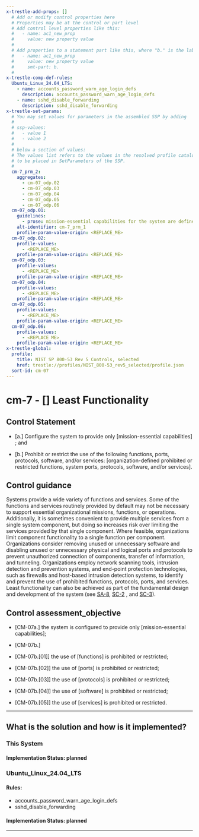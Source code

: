 ```yaml
---
x-trestle-add-props: []
  # Add or modify control properties here
  # Properties may be at the control or part level
  # Add control level properties like this:
  #   - name: ac1_new_prop
  #     value: new property value
  #
  # Add properties to a statement part like this, where "b." is the label of the target statement part
  #   - name: ac1_new_prop
  #     value: new property value
  #     smt-part: b.
  #
x-trestle-comp-def-rules:
  Ubuntu_Linux_24.04_LTS:
    - name: accounts_password_warn_age_login_defs
      description: accounts_password_warn_age_login_defs
    - name: sshd_disable_forwarding
      description: sshd_disable_forwarding
x-trestle-set-params:
  # You may set values for parameters in the assembled SSP by adding
  #
  # ssp-values:
  #   - value 1
  #   - value 2
  #
  # below a section of values:
  # The values list refers to the values in the resolved profile catalog, and the ssp-values represent new values
  # to be placed in SetParameters of the SSP.
  #
  cm-7_prm_2:
    aggregates:
      - cm-07_odp.02
      - cm-07_odp.03
      - cm-07_odp.04
      - cm-07_odp.05
      - cm-07_odp.06
  cm-07_odp.01:
    guidelines:
      - prose: mission-essential capabilities for the system are defined;
    alt-identifier: cm-7_prm_1
    profile-param-value-origin: <REPLACE_ME>
  cm-07_odp.02:
    profile-values:
      - <REPLACE_ME>
    profile-param-value-origin: <REPLACE_ME>
  cm-07_odp.03:
    profile-values:
      - <REPLACE_ME>
    profile-param-value-origin: <REPLACE_ME>
  cm-07_odp.04:
    profile-values:
      - <REPLACE_ME>
    profile-param-value-origin: <REPLACE_ME>
  cm-07_odp.05:
    profile-values:
      - <REPLACE_ME>
    profile-param-value-origin: <REPLACE_ME>
  cm-07_odp.06:
    profile-values:
      - <REPLACE_ME>
    profile-param-value-origin: <REPLACE_ME>
x-trestle-global:
  profile:
    title: NIST SP 800-53 Rev 5 Controls, selected
    href: trestle://profiles/NIST_800-53_rev5_selected/profile.json
  sort-id: cm-07
---
```


# cm-7 - \[\] Least Functionality

## Control Statement

- \[a.\] Configure the system to provide only [mission-essential capabilities] ; and

- \[b.\] Prohibit or restrict the use of the following functions, ports, protocols, software, and/or services: [organization-defined prohibited or restricted functions, system ports, protocols, software, and/or services].

## Control guidance

Systems provide a wide variety of functions and services. Some of the functions and services routinely provided by default may not be necessary to support essential organizational missions, functions, or operations. Additionally, it is sometimes convenient to provide multiple services from a single system component, but doing so increases risk over limiting the services provided by that single component. Where feasible, organizations limit component functionality to a single function per component. Organizations consider removing unused or unnecessary software and disabling unused or unnecessary physical and logical ports and protocols to prevent unauthorized connection of components, transfer of information, and tunneling. Organizations employ network scanning tools, intrusion detection and prevention systems, and end-point protection technologies, such as firewalls and host-based intrusion detection systems, to identify and prevent the use of prohibited functions, protocols, ports, and services. Least functionality can also be achieved as part of the fundamental design and development of the system (see [SA-8](#sa-8), [SC-2](#sc-2) , and [SC-3](#sc-3)).

## Control assessment_objective

- \[CM-07a.\] the system is configured to provide only [mission-essential capabilities];

- \[CM-07b.\]

- \[CM-07b.[01]\] the use of [functions] is prohibited or restricted;
- \[CM-07b.[02]\] the use of [ports] is prohibited or restricted;
- \[CM-07b.[03]\] the use of [protocols] is prohibited or restricted;
- \[CM-07b.[04]\] the use of [software] is prohibited or restricted;
- \[CM-07b.[05]\] the use of [services] is prohibited or restricted.

______________________________________________________________________

## What is the solution and how is it implemented?

<!-- For implementation status enter one of: implemented, partial, planned, alternative, not-applicable -->

<!-- Note that the list of rules under ### Rules: is read-only and changes will not be captured after assembly to JSON -->

### This System

<!-- Add implementation prose for the main This System component for control: cm-7 -->

#### Implementation Status: planned

### Ubuntu_Linux_24.04_LTS

<!-- Add control implementation description here for control: cm-7 -->

#### Rules:

  - accounts_password_warn_age_login_defs
  - sshd_disable_forwarding

#### Implementation Status: planned

______________________________________________________________________

